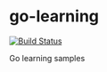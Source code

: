 # go-learning
[![Build Status](https://travis-ci.org/kumarankeerthi/go-learning.svg?branch=master)](https://travis-ci.org/kumarankeerthi/go-learning)

Go learning samples
